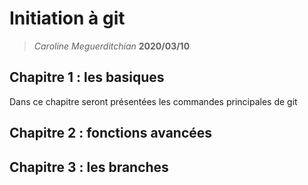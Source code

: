 # Initiation à git

> _Caroline Meguerditchian_
> **2020/03/10**

## Chapitre 1 : les basiques

Dans ce chapitre seront présentées les commandes principales de git

## Chapitre 2 : fonctions avancées

## Chapitre 3 : les branches

